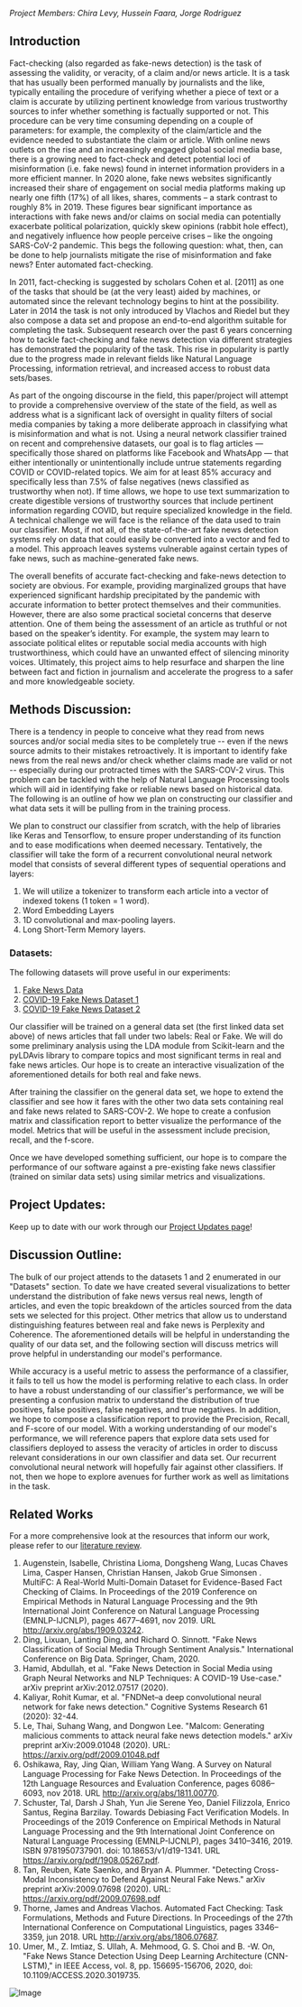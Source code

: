*Project Members: Chira Levy, Hussein Faara, Jorge Rodriguez*
## Introduction
Fact-checking (also regarded as fake-news detection) is the task of assessing the validity, or veracity, of a claim and/or news article. It is a task that has usually been performed manually by journalists and the like, typically entailing the procedure of verifying whether a piece of text or a claim is accurate by utilizing pertinent knowledge from various trustworthy sources to infer whether something is factually supported or not. This procedure can be very time consuming depending on a couple of parameters: for example, the complexity of the claim/article and the evidence needed to substantiate the claim or article. With online news outlets on the rise and an increasingly engaged global social media base, there is a growing need to fact-check and detect potential loci of misinformation (i.e. fake news) found in internet information providers in a more efficient manner. In 2020 alone, fake news websites significantly increased their share of engagement on social media platforms making up nearly one fifth (17%) of all likes, shares, comments – a stark contrast to roughly 8% in 2019. These figures bear significant importance as interactions with fake news and/or claims on social media can potentially exacerbate political polarization, quickly skew opinions (rabbit hole effect), and negatively influence how people perceive crises – like the ongoing SARS-CoV-2 pandemic. This begs the following question: what, then, can be done to help journalists mitigate the rise of misinformation and fake news? Enter automated fact-checking.

In 2011, fact-checking is suggested by scholars Cohen et al. [2011] as one of the tasks that should be (at the very least) aided by machines, or automated since the relevant technology begins to hint at the possibility. Later in 2014 the task is not only introduced by Vlachos and Riedel but they also compose a data set and propose an end-to-end algorithm suitable for completing the task. Subsequent research over the past 6 years concerning how to tackle fact-checking and fake news detection via different strategies has demonstrated the popularity of the task. This rise in popularity is partly due to the progress made in relevant fields like Natural Language Processing, information retrieval, and increased access to robust data sets/bases. 

As part of the ongoing discourse in the field, this paper/project will attempt to provide a comprehensive overview of the state of the field, as well as address what is a significant lack of oversight in quality filters of social media companies by taking a more deliberate approach in classifying what is misinformation and what is not. Using a neural network classifier trained on recent and comprehensive datasets, our goal is to flag articles — specifically those shared on platforms like Facebook and WhatsApp — that either intentionally or unintentionally include untrue statements regarding COVID or COVID-related topics. We aim for at least 85% accuracy and specifically less than 7.5% of false negatives (news classified as trustworthy when not). If time allows, we hope to use text summarization to create digestible versions of trustworthy sources that include pertinent information regarding COVID, but require specialized knowledge in the field. A technical challenge we will face is the reliance of the data used to train our classifier. Most, if not all, of the state-of-the-art fake news detection systems rely on data that could easily be converted into a vector and fed to a model. This approach leaves systems vulnerable against certain types 
of fake news, such as machine-generated fake news. 

The overall benefits of accurate fact-checking and fake-news detection to society are obvious. For example, providing marginalized groups that have experienced significant hardship precipitated by the pandemic with accurate information to better protect themselves and their communities. However, there are also some practical societal concerns that deserve attention. One of them being the assessment of an article as truthful or not based on the speaker’s identity. For example, the system may learn to associate political elites or reputable social media accounts with high trustworthiness, which could have an unwanted effect of silencing minority voices. Ultimately, this project aims to help resurface and sharpen the line between fact and fiction in journalism and accelerate the progress to a safer and more knowledgeable society.

## Methods Discussion:
  There is a tendency in people to conceive what they read from news sources and/or social media sites to be completely true -- even if the news source admits to their mistakes retroactively. It is important to identify fake news from the real news and/or check whether claims made are valid or not -- especially during our protracted times with the SARS-COV-2 virus. This problem can be tackled with the help of Natural Language Processing tools which will aid in identifying fake or reliable news based on historical data. The following is an outline of how we plan on constructing our classifier and what data sets it will be pulling from in the training process. 
  
  We plan to construct our classifier from scratch, with the help of libraries like Keras and Tensorflow, to ensure proper understanding of its function and to ease modifications when deemed necessary. Tentatively, the classifier will take the form of a recurrent convolutional neural network model that consists of several different types of sequential operations and layers:
1. We will utilize a tokenizer to transform each article into a vector of indexed tokens (1 token = 1 word).
2. Word Embedding Layers 
3. 1D convolutional and max-pooling layers.
4. Long Short-Term Memory layers.

### Datasets:
The following datasets will prove useful in our experiments:
1. [Fake News Data](https://www.kaggle.com/c/fake-news/data)
2. [COVID-19 Fake News Dataset 1](https://www.kaggle.com/arashnic/covid19-fake-news)
3. [COVID-19 Fake News Dataset 2](https://www.kaggle.com/thesumitbanik/covid-fake-news-dataset)

Our classifier will be trained on a general data set (the first linked data set above) of news articles that fall under two labels: Real or Fake. We will do some preliminary analysis using the LDA module from Scikit-learn and the pyLDAvis library to compare topics and most significant terms in real and fake news articles. Our hope is to create an interactive visualization of the aforementioned details for both real and fake news.

After training the classifier on the general data set, we hope to extend the classifier and see how it fares with the other two data sets containing real and fake news related to SARS-COV-2. We hope to create a confusion matrix and classification report to better visualize the performance of the model. Metrics that will be useful in the assessment include precision, recall, and the f-score. 

Once we have developed something sufficient, our hope is to compare the performance of our software against a pre-existing fake news classifier (trained on similar data sets) using similar metrics and visualizations. 

## Project Updates: 
Keep up to date with our work through our [Project Updates page](project-updates.md)! 

## Discussion Outline: 
The bulk of our project attends to the datasets 1 and 2 enumerated in our "Datasets" section. To date we have created several visualizations to better understand the distribution of fake news versus real news, length of articles, and even the topic breakdown of the articles sourced from the data sets we selected for this project. Other metrics that allow us to understand distinguishing features between real and fake news is Perplexity and Coherence. The aforementioned details will be helpful in understanding the quality of our data set, and the following section will discuss metrics will prove helpful in understanding our model's performance. 

While accuracy is a useful metric to assess the performance of a classifier, it fails to tell us how the model is performing relative to each class. In order to have a robust understanding of our classifier's performance, we will be presenting a confusion matrix to understand the distribution of true positives, false positives, false negatives, and true negatives. In addition, we hope to compose a classification report to provide the Precision, Recall, and F-score of our model. With a working understanding of our model's performance, we will reference papers that explore data sets used for classifiers deployed to assess the veracity of articles in order to discuss relevant considerations in our own classifier and data set. Our recurrent convolutional neural network will hopefully fair against other classifiers. If not, then we hope to explore avenues for further work as well as limitations in the task. 

## Related Works
For a more comprehensive look at the resources that inform our work, please refer to our [literature review](literature-review.md).

1. Augenstein, Isabelle, Christina Lioma, Dongsheng Wang, Lucas Chaves Lima, Casper Hansen, Christian Hansen, Jakob Grue Simonsen . MultiFC: A Real-World Multi-Domain Dataset for Evidence-Based Fact Checking of Claims. In Proceedings of the 2019 Conference on Empirical Methods in Natural Language Processing and the 9th International Joint Conference on Natural Language Processing (EMNLP-IJCNLP), pages 4677–4691, nov 2019. URL http://arxiv.org/abs/1909.03242.
2. Ding, Lixuan, Lanting Ding, and Richard O. Sinnott. "Fake News Classification of Social Media Through Sentiment Analysis." International Conference on Big Data. Springer, Cham, 2020.
3. Hamid, Abdullah, et al. "Fake News Detection in Social Media using Graph Neural Networks and NLP Techniques: A COVID-19 Use-case." arXiv preprint arXiv:2012.07517 (2020).
4. Kaliyar, Rohit Kumar, et al. "FNDNet–a deep convolutional neural network for fake news detection." Cognitive Systems Research 61 (2020): 32-44.
5. Le, Thai, Suhang Wang, and Dongwon Lee. "Malcom: Generating malicious comments to attack neural fake news detection models." arXiv preprint arXiv:2009.01048 (2020). URL: https://arxiv.org/pdf/2009.01048.pdf
6. Oshikawa, Ray, Jing Qian, William Yang Wang. A Survey on Natural Language Processing for Fake News Detection. In Proceedings of the 12th Language Resources and Evaluation Conference, pages 6086–6093, nov 2018. URL http://arxiv.org/abs/1811.00770.
7. Schuster, Tal, Darsh J Shah, Yun Jie Serene Yeo, Daniel Filizzola, Enrico Santus, Regina Barzilay. Towards Debiasing Fact Verification Models. In Proceedings of the 2019 Conference on Empirical Methods in Natural Language Processing and the 9th International Joint Conference on Natural Language Processing (EMNLP-IJCNLP), pages 3410–3416, 2019. ISBN 9781950737901. doi: 10.18653/v1/d19-1341. URL https://arxiv.org/pdf/1908.05267.pdf.
8. Tan, Reuben, Kate Saenko, and Bryan A. Plummer. "Detecting Cross-Modal Inconsistency to Defend Against Neural Fake News." arXiv preprint arXiv:2009.07698 (2020). URL: https://arxiv.org/pdf/2009.07698.pdf
9. Thorne, James and Andreas Vlachos. Automated Fact Checking: Task Formulations, Methods and Future Directions. In Proceedings of the 27th International Conference on Computational Linguistics, pages 3346–3359, jun 2018. URL http://arxiv.org/abs/1806.07687.
10. Umer, M., Z. Imtiaz, S. Ullah, A. Mehmood, G. S. Choi and B. -W. On, "Fake News Stance Detection Using Deep Learning Architecture (CNN-LSTM)," in IEEE Access, vol. 8, pp. 156695-156706, 2020, doi: 10.1109/ACCESS.2020.3019735.

![Image](https://ichef.bbci.co.uk/images/ic/400xn/p088bnqx.jpg)

